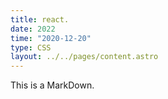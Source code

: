 ```yaml
---
title: react.
date: 2022
time: "2020-12-20"
type: CSS
layout: ../../pages/content.astro
---
```


This is a MarkDown.

